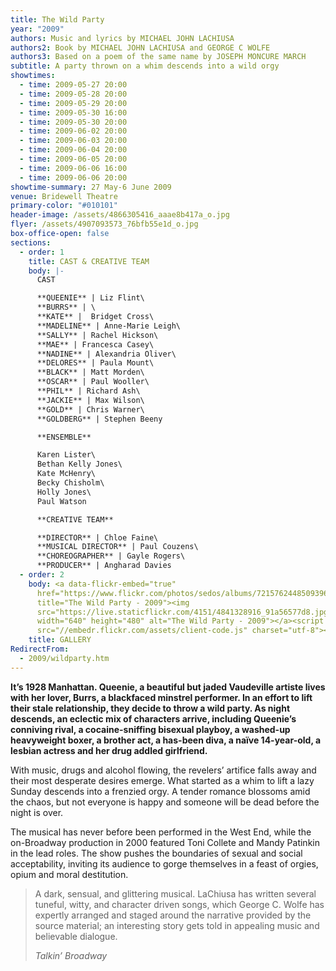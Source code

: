 ```yaml
---
title: The Wild Party
year: "2009"
authors: Music and lyrics by MICHAEL JOHN LACHIUSA
authors2: Book by MICHAEL JOHN LACHIUSA and GEORGE C WOLFE
authors3: Based on a poem of the same name by JOSEPH MONCURE MARCH
subtitle: A party thrown on a whim descends into a wild orgy
showtimes:
  - time: 2009-05-27 20:00
  - time: 2009-05-28 20:00
  - time: 2009-05-29 20:00
  - time: 2009-05-30 16:00
  - time: 2009-05-30 20:00
  - time: 2009-06-02 20:00
  - time: 2009-06-03 20:00
  - time: 2009-06-04 20:00
  - time: 2009-06-05 20:00
  - time: 2009-06-06 16:00
  - time: 2009-06-06 20:00
showtime-summary: 27 May-6 June 2009
venue: Bridewell Theatre
primary-color: "#010101"
header-image: /assets/4866305416_aaae8b417a_o.jpg
flyer: /assets/4907093573_76bfb55e1d_o.jpg
box-office-open: false
sections:
  - order: 1
    title: CAST & CREATIVE TEAM
    body: |-
      CAST

      **QUEENIE** | Liz Flint\
      **BURRS** | \
      **KATE** |  Bridget Cross\
      **MADELINE** | Anne-Marie Leigh\
      **SALLY** | Rachel Hickson\
      **MAE** | Francesca Casey\
      **NADINE** | Alexandria Oliver\
      **DELORES** | Paula Mount\
      **BLACK** | Matt Morden\
      **OSCAR** | Paul Wooller\
      **PHIL** | Richard Ash\
      **JACKIE** | Max Wilson\
      **GOLD** | Chris Warner\
      **GOLDBERG** | Stephen Beeny

      **ENSEMBLE**

      Karen Lister\
      Bethan Kelly Jones\
      Kate McHenry\
      Becky Chisholm\
      Holly Jones\
      Paul Watson

      **CREATIVE TEAM**

      **DIRECTOR** | Chloe Faine\
      **MUSICAL DIRECTOR** | Paul Couzens\
      **CHOREOGRAPHER** | Gayle Rogers\
      **PRODUCER** | Angharad Davies
  - order: 2
    body: <a data-flickr-embed="true"
      href="https://www.flickr.com/photos/sedos/albums/72157624485093969"
      title="The Wild Party - 2009"><img
      src="https://live.staticflickr.com/4151/4841328916_91a56577d8.jpg"
      width="640" height="480" alt="The Wild Party - 2009"></a><script async
      src="//embedr.flickr.com/assets/client-code.js" charset="utf-8"></script>
    title: GALLERY
RedirectFrom:
  - 2009/wildparty.htm
---
```

**It’s 1928 Manhattan. Queenie, a beautiful but jaded Vaudeville artiste lives with her lover, Burrs, a blackfaced minstrel performer. In an effort to lift their stale relationship, they decide to throw a wild party. As night descends, an eclectic mix of characters arrive, including Queenie’s conniving rival, a cocaine-sniffing bisexual playboy, a washed-up heavyweight boxer, a brother act, a has-been diva, a naïve 14-year-old, a lesbian actress and her drug addled girlfriend.**

With music, drugs and alcohol flowing, the revelers’ artifice falls away and their most desperate desires emerge. What started as a whim to lift a lazy Sunday descends into a frenzied orgy. A tender romance blossoms amid the chaos, but not everyone is happy and someone will be dead before the night is over.

The musical has never before been performed in the West End, while the on-Broadway production in 2000 featured Toni Collete and Mandy Patinkin in the lead roles. The show pushes the boundaries of sexual and social acceptability, inviting its audience to gorge themselves in a feast of orgies, opium and moral destitution.

>A dark, sensual, and glittering musical. LaChiusa has written several tuneful, witty, and character driven songs, which George C. Wolfe has expertly arranged and staged around the narrative provided by the source material; an interesting story gets told in appealing music and believable dialogue.
><footer><cite>Talkin’ Broadway</cite></footer>
